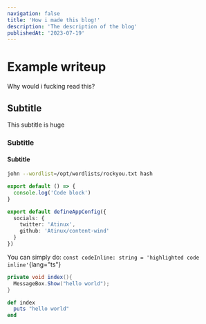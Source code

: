 ```yaml
---
navigation: false
title: 'How i made this blog!'
description: 'The description of the blog' 
publishedAt: '2023-07-19'
---
```


# Example writeup
Why would i fucking read this?
## Subtitle
This subtitle is huge
### Subtitle
#### Subtitle

```bash
john --wordlist=/opt/wordlists/rockyou.txt hash
```

```js [file.js]
export default () => {
  console.log('Code block')
}
```

```ts [app.config.ts]
export default defineAppConfig({
  socials: {
    twitter: 'Atinux',
    github: 'Atinux/content-wind'
  }
})
```

You can simply do: `const codeInline: string = 'highlighted code inline'`{lang="ts"}

```csharp
private void index(){
  MessageBox.Show("hello world");
}
``` 

```ruby
def index
  puts "hello world"
end
``` 